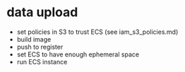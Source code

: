 # data upload
- set policies in S3 to trust ECS (see iam_s3_policies.md)
- build image
- push to register
- set ECS to have enough ephemeral space
- run ECS instance